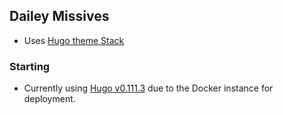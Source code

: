 ## Dailey Missives

- Uses [Hugo theme Stack](https://github.com/CaiJimmy/hugo-theme-stack)

### Starting

- Currently using [Hugo v0.111.3](https://github.com/gohugoio/hugo/releases/tag/v0.111.3)
  due to the Docker instance for deployment.
